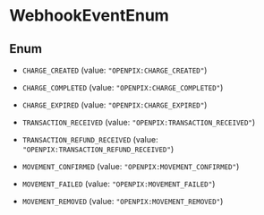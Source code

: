 

# WebhookEventEnum

## Enum


* `CHARGE_CREATED` (value: `"OPENPIX:CHARGE_CREATED"`)

* `CHARGE_COMPLETED` (value: `"OPENPIX:CHARGE_COMPLETED"`)

* `CHARGE_EXPIRED` (value: `"OPENPIX:CHARGE_EXPIRED"`)

* `TRANSACTION_RECEIVED` (value: `"OPENPIX:TRANSACTION_RECEIVED"`)

* `TRANSACTION_REFUND_RECEIVED` (value: `"OPENPIX:TRANSACTION_REFUND_RECEIVED"`)

* `MOVEMENT_CONFIRMED` (value: `"OPENPIX:MOVEMENT_CONFIRMED"`)

* `MOVEMENT_FAILED` (value: `"OPENPIX:MOVEMENT_FAILED"`)

* `MOVEMENT_REMOVED` (value: `"OPENPIX:MOVEMENT_REMOVED"`)



